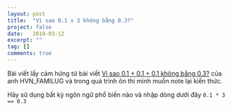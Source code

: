 ```yaml
---
layout: post
title:  "Vì sao 0.1 x 3 không bằng 0.3?"
project: false
date:   2019-03-12
excerpt: ""
tag: []
comments: true
---
```

Bài viết lấy cảm hứng từ bài viết [Vì sao 0.1 + 0.1 + 0.1 không bằng 0.3?](https://kipalog.com/posts/Vi-sao-0-1---0-1---0-1-khong-bang-0-3) của anh HVN_FAMILUG và trong quá trình ôn thi mình muốn note lại kiến thức.

Hãy sử dụng bất kỳ ngôn ngữ phổ biến nào và nhập dòng dưới đây
`0.1 * 3 == 0.3`
